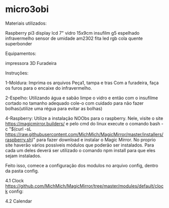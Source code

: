 # micro3obi

Materiais utilizados:

Raspberry pi3
display lcd 7"
vidro 15x9cm
insufilm g5 espelhado
infravermelho
sensor de umidade am2302
fita led rgb
cola quente
superbonder

Equipamentos:

impressora 3D
Furadeira

Instruções:

1-Moldura:
Imprima os arquivos Peça1, tampa e tras
Com a furadeira, faça os furos para o encaixe do infravermelho.

2-Espelho:
Utilizando água e sabão limpe o vidro e então com o insufilme cortado no tamanho adequado cole-o com cuidado para não fazer bolhas(utilize uma régua para evitar as bolhas)

4-Raspberry:
Utilize a instalação NOObs para o raspberry. Nele, visite o site https://magicmirror.builders/ e pelo cmd do linux execute o comando bash -c "$(curl -sL https://raw.githubusercontent.com/MichMich/MagicMirror/master/installers/raspberry.sh)" para fazer download e instalar o Magic Mirror.
No proprio site haverão vários possiveis módulos que poderão ser instalados. Para cada um deles deverá ser utilizado o comando npm install para que eles sejam instalados.

Feito isso, comece a configuração dos modulos no arquivo config, dentro da pasta config.

4.1 Clock
https://github.com/MichMich/MagicMirror/tree/master/modules/default/clock
config:



4.2 Calendar

